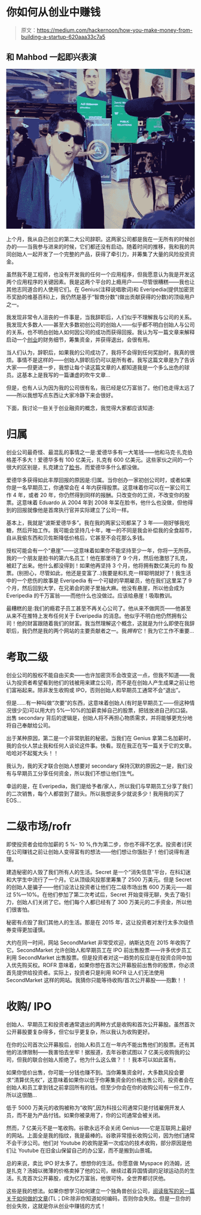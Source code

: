 # 你如何从创业中赚钱

> 原文：<https://medium.com/hackernoon/how-you-make-money-from-building-a-startup-620aaa33c7a5>

## 和 Mahbod 一起即兴表演

![](img/2eb14f5de4f8c204a5c2a8ba3281c37a.png)

上个月，我从自己创立的第二大公司辞职。这两家公司都是我在一无所有的时候创办的——当我参与进来的时候，它们都还没有启动。随着时间的推移，我和我的共同创始人一起开发了一个完整的产品，获得了牵引力，并筹集了大量的风险投资资金。

虽然我不是工程师，也没有开发我的任何一个应用程序，但我愿意认为我是开发这两个应用程序的关键因素。我是这两个平台的上瘾用户——尽管很糟糕——我也让其他志同道合的人使用它们。在 Genius(注释说唱歌词)和 Everipedia(提供加密货币奖励的维基百科)上，我仍然是基于“智商分数”(做出贡献获得的分数)的顶级用户之一。

我发现非常令人沮丧的一件事是，当我辞职后，人们似乎不理解我与公司的关系。我发现大多数人——甚至大多数初创公司的创始人——似乎都不明白创始人与公司的关系，也不明白创始人如何因公司的成功而获得回报。我认为写一篇文章来解释启动一个[创业](https://hackernoon.com/tagged/startup)的财务细节，筹集资金，并获得退出，会很有用。

当人们认为，辞职后，如果我的公司成功了，我将不会得到任何奖励时，我真的很烦。事情不是这样的——创始人辞职后仍可以是所有者。我写这篇文章是为了告诉大家——但更进一步，我想让每个读这篇文章的人都知道我是一个多么出色的球员。这基本上是我写的一篇谦虚的吹牛文章…

但是，也有人认为因为我的公司很有名，我已经是亿万富翁了。他们也走得太远了——所以我想写点东西让大家冷静下来会很好。

下面，我讨论一些关于创业融资的概念，我觉得大家都应该知道:

# **归属**

创业公司最奇怪、最混乱的事情之一是:爱德华多有一大笔钱——他和马克·扎克伯格差不多大！爱德华多有 100 亿美元，扎克有 600 亿美元。这些家伙之间的一个很大的区别是，扎克建立了[脸书](https://hackernoon.com/tagged/facebook)，而爱德华多什么都没做。

爱德华多获得如此丰厚回报的原因是:归属。当你创办一家初创公司时，或者如果你是一名早期员工，你通常会在 4 年内获得股票。这意味着你可以在一家公司工作 4 年，或者 20 年，你仍然得到同样的报酬。只改变你的工资，不改变你的股票。这意味着 Eduardo 从 2004 年到 2008 年呆在脸书，他什么也没做，但他得到的回报就像他是首席执行官并实际建立了公司一样。

基本上，我就是“波斯爱德华多”。我在我的两家公司都呆了 3 年——刚好够我吃糖，然后开始工作。我可能会坚持几十年，唯一的不同是我会补偿我的全食超市，自从我偷东西和贝佐斯降低价格后，它甚至不会花那么多钱。

授权可能会有一个“悬崖”——这意味着如果你不能坚持至少一年，你将一无所获。我的一个朋友是脸书的第六名员工！他在那里待了 9 个月，然后他激怒了扎克，被赶了出来。他什么都没得到！如果他再坚持 3 个月，他将拥有数亿美元的 fb 股票。(别担心，尽管如此，他还是变富了..)我要是和扎克一样聪明就好了！我生活中的一个悲伤的故事是 Everipedia 有一个可疑的早期雇员，他在我们这里呆了 9 个月，然后回到大学，在兄弟会的房子里抽大麻。他没有悬崖，所以他会成为 Everipedia 的千万富翁——而他什么也没做过。应该给悬崖！吸取教训。

最糟糕的是:我们的瘾君子员工甚至不再关心公司了。他从来不做网页——他甚至从来不在推特上发布任何关于 Everipedia 的消息。他似乎不明白他仍然拥有公司！他的财富跟随着我们的财富。我当然理解这个概念，这就是为什么即使在我辞职后，我仍然是我的两个网站的主要贡献者之一。我*拥有*它！我为它工作不重要…

# **考取二级**

创业公司的股权不能自由买卖——也许加密货币会改变这一点，但我不知道——我认为投资者希望看到他们的钱被用来建立公司，而不是在创始人产生成果之前让他们富裕起来。除非发生收购或 IPO，否则创始人和早期员工通常不会“退出”。

但是……有一种叫做“次要”的东西，这意味着创始人(有时是早期员工——但这种情况很少见)可以用大约 5%—10%的加薪卖掉自己的股票，把钱放进自己的口袋。出售 secondary 背后的逻辑是，创始人将不再担心物质需求，并将能够更充分地将自己奉献给公司。

出于某种原因，第二是一个非常肮脏的秘密。当我们在 Genius 拿第二名加薪时，我的合伙人禁止我和任何人谈论这件事。快看。现在我正在写一篇关于它的文章。哈哈对不起冤大头！！

我认为，我的天才联合创始人想要对 secondary 保持沉默的原因之一是，我们没有与早期员工分享任何资金，所以我们不想让他们生气。

幸运的是，在 Everipedia，我们是给予者/家人，所以我们与早期员工分享了我们的二次销售，每个人都尝到了甜头。所以我想说多少就说多少！我用我的买了 EOS…

# **二级市场/rofr**

即使投资者会给你加薪的 5 %- 10 %,作为第二步，你也不得不乞求。投资者讨厌在公司赚钱之前让创始人变得富有的想法——他们想让你饿肚子！他们说得有道理。

建造秘密的人毁了我们所有人的生活。Secret 是一个“消失信息”平台，在科幻迷和大学生中流行了一个月。它从顶级风投那里筹集了 2500 万美元。但是 Secret 的创始人是骗子——他们设法让投资者让他们在二级市场出售 600 万美元——超过 5%—10%。在他们参加了第二次考试后，Secret 开始变得无聊，失去了吸引力，创始人们关闭了它。他们每个人都已经有了 300 万美元的二手资金，所以他们很害怕。

秘密有点毁了我们其他人的生活。那是在 2015 年，这让投资者对发行太多次级债券变得更加谨慎。

大约在同一时间，网站 SecondMarket 非常受欢迎，纳斯达克在 2015 年收购了它。SecondMarket 允许创始人和早期员工在 IPO 前出售股票——许多优步员工利用 SecondMarket 出售股票。但是投资者对这一趋势的反应是在投资合同中加入优先购买权。ROFR 意味着，如果你想在首次公开募股前出售你的股票，你必须首先提供给投资者。实际上，投资者只是利用 ROFR 让人们无法使用 SecondMarket 这样的网站。我猜你只能等待收购/首次公开募股——抱歉！！

# **收购/ IPO**

创始人、早期员工和投资者通常退出的两种方式是收购和首次公开募股。虽然首次公开募股要复杂得多，但它似乎更复杂，所以我认为收购更好。

在你的公司首次公开募股后，创始人和员工在一年内不能出售他们的股票。还有其他的法律限制——我害怕去坐牢！据报道，去年谷歌试图以 7 亿美元收购我的公司，但我的联合创始人拒绝了。他为什么这么做？！！我本可以如此富有。

如果你低价出售，你可能一分钱也赚不到。当你筹集资金时，大多数风投会要求“清算优先权”，这意味着如果你以低于你筹集资金的价格出售公司，投资者会在创始人和员工拿到钱之前拿回所有的钱。但至少你会在你的收购公司有一份工作，所以这很酷…

低于 5000 万美元的收购被称为“收购”,因为科技公司通常只是付钱雇佣开发人员，而不是为产品付钱。如果你被录用了，你的公司通常会被关闭。

然而，7 亿美元不是一笔收购。谷歌永远不会关闭 Genius——它是互联网上最好的网站。上面全是我的指纹，我是最棒的。谷歌非常擅长收购公司，因为他们通常不会干涉公司。他们对 Youtube 的收购是第一次成功的技术收购，部分原因是他们让 Youtube 在旧金山保留自己的办公室，而不是搬到山景城。

总的来说，卖比 IPO 好太多了。想想你的生活。你愿意做 Myspace 的汤姆，还是扎克？汤姆以微薄的价格卖掉了他的公司，继续过着异国情调的足球运动员的生活。扎克首次公开募股，成为亿万富翁，他很可怜，全世界都讨厌他。

这些是我的想法。如果你想学习如何建立一个独角兽创业公司，[阅读我写的另一篇关于如何做的文章](https://hackernoon.com/how-to-start-a-billion-dollar-unicorn-startup-42605ace685c)(TL；DR:除非你知道如何编码，否则你会失败。但是一旦你的创业失败，这就是你从创业中赚钱的方式！